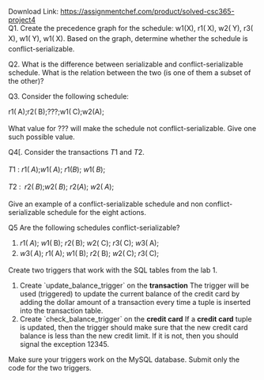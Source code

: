 Download Link: https://assignmentchef.com/product/solved-csc365-project4
<br>
Q1. Create the precedence graph for the schedule: w​1(<sub>​ </sub>X), r​1(<sub>​ </sub>X), w​2(<sub>​ </sub>Y), r​3(<sub>​ </sub>X), w​1(<sub>​ </sub>Y), w​1(<sub>​ </sub>X). Based on the graph, determine whether the schedule is conflict-serializable.

Q2. What is the difference between serializable and conflict-serializable schedule. What is the relation between the two (is one of them a subset of the other)?

Q3. Consider the following schedule:

r​1(<sub>​ </sub>A);r​2(<sub>​ </sub>B);???;w​1(<sub>​ </sub>C);w​2(<sub>​ </sub>A);

What value for ??? will make the schedule not conflict-serializable. Give one such possible value.

Q4[. Consider the transactions ​<em>T</em>​1 and <sub>​ </sub>​<em>T</em>​2.<sub>​</sub>

<em>T</em>​1 :<sub>​</sub> ​<em>r</em>​1(<sub>​ </sub>​<em>A</em>​); ​<em>w</em>​1(<sub>​ </sub>​<em>A</em>​); ​<em>r</em>​1(<sub>​ </sub>​<em>B</em>​); ​<em>w</em>​1(<sub>​ </sub>​<em>B</em>​);

<em>T</em>​2 : <sub>​ </sub>​<em>r</em>​2(<sub>​ </sub>​<em>B</em>​); ​<em>w</em>​2(<sub>​ </sub>​<em>B</em>​); <em>r</em>​​2<sub>​</sub>( ​<em>A</em>​); ​<em>w</em>​2(<sub>​ </sub>​<em>A</em>​);

Give an example of a conflict-serializable schedule and non conflict-serializable schedule for the eight actions.

Q5 Are the following schedules conflict-serializable?

<ol>

 <li>​<em>r</em>​1(<sub>​ </sub>​<em>A</em>​); ​<em>w</em>​1(<sub>​ </sub>B); ​<em>r</em>​2(<sub>​ </sub>B); <em>w</em>​​2<sub>​</sub>( C);​<em> r</em>​3(<sub>​ </sub>C); ​<em>w</em>​3(<sub>​ </sub>A);</li>

 <li>​<em>w</em>​3(<sub>​ </sub>​<em>A</em>​); ​<em>r</em>​1(<sub>​ </sub>A); ​<em>w</em>​1(<sub>​ </sub>B); <em>r</em>​​2<sub>​</sub>( B);​<em> w</em>​2(<sub>​ </sub>C); ​<em>r</em>​3(<sub>​ </sub>C);</li>

</ol>

Create two triggers that work with the SQL tables from the lab 1.

<ol>

 <li>Create `update_balance_trigger` on the ​<strong>transaction</strong>​ The trigger will be used (triggered) to update the current balance of the credit card by adding the dollar amount of a transaction every time a tuple is inserted into the transaction table.</li>

 <li>Create `check_balance_trigger` on the ​<strong>credit card</strong>​ If a ​<strong>credit card</strong>​ tuple is updated, then the trigger should make sure that the new credit card balance is less than the new credit limit. If it is not, then you should signal the exception 12345.</li>

</ol>

Make sure your triggers work on the MySQL database. Submit only the code for the two triggers.